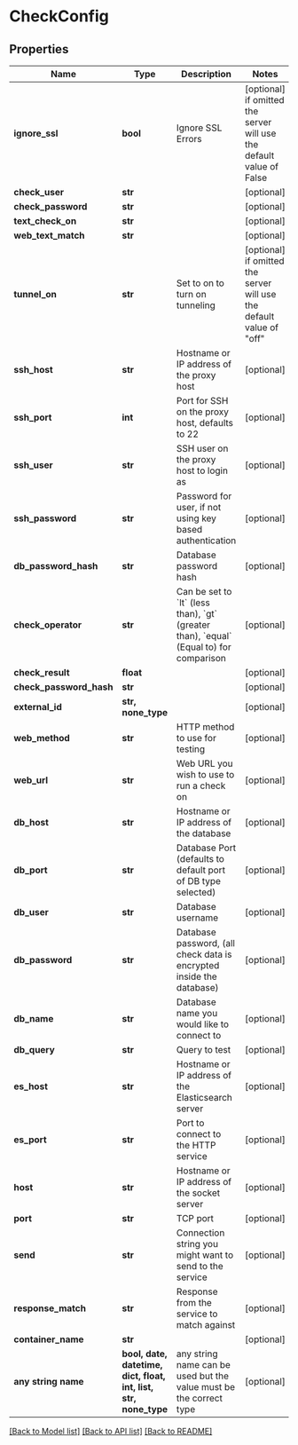 # CheckConfig


## Properties
Name | Type | Description | Notes
------------ | ------------- | ------------- | -------------
**ignore_ssl** | **bool** | Ignore SSL Errors | [optional]  if omitted the server will use the default value of False
**check_user** | **str** |  | [optional] 
**check_password** | **str** |  | [optional] 
**text_check_on** | **str** |  | [optional] 
**web_text_match** | **str** |  | [optional] 
**tunnel_on** | **str** | Set to on to turn on tunneling | [optional]  if omitted the server will use the default value of "off"
**ssh_host** | **str** | Hostname or IP address of the proxy host | [optional] 
**ssh_port** | **int** | Port for SSH on the proxy host, defaults to 22 | [optional] 
**ssh_user** | **str** | SSH user on the proxy host to login as | [optional] 
**ssh_password** | **str** | Password for user, if not using key based authentication | [optional] 
**db_password_hash** | **str** | Database password hash | [optional] 
**check_operator** | **str** | Can be set to &#x60;lt&#x60; (less than), &#x60;gt&#x60; (greater than), &#x60;equal&#x60; (Equal to) for comparison | [optional] 
**check_result** | **float** |  | [optional] 
**check_password_hash** | **str** |  | [optional] 
**external_id** | **str, none_type** |  | [optional] 
**web_method** | **str** | HTTP method to use for testing | [optional] 
**web_url** | **str** | Web URL you wish to use to run a check on | [optional] 
**db_host** | **str** | Hostname or IP address of the database | [optional] 
**db_port** | **str** | Database Port (defaults to default port of DB type selected) | [optional] 
**db_user** | **str** | Database username | [optional] 
**db_password** | **str** | Database password, (all check data is encrypted inside the database) | [optional] 
**db_name** | **str** | Database name you would like to connect to | [optional] 
**db_query** | **str** | Query to test | [optional] 
**es_host** | **str** | Hostname or IP address of the Elasticsearch server | [optional] 
**es_port** | **str** | Port to connect to the HTTP service | [optional] 
**host** | **str** | Hostname or IP address of the socket server | [optional] 
**port** | **str** | TCP port | [optional] 
**send** | **str** | Connection string you might want to send to the service | [optional] 
**response_match** | **str** | Response from the service to match against | [optional] 
**container_name** | **str** |  | [optional] 
**any string name** | **bool, date, datetime, dict, float, int, list, str, none_type** | any string name can be used but the value must be the correct type | [optional]

[[Back to Model list]](../README.md#documentation-for-models) [[Back to API list]](../README.md#documentation-for-api-endpoints) [[Back to README]](../README.md)


